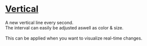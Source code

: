# [Vertical](https://beyarz.github.io/vertical)

A new vertical line every second.
<br>
The interval can easily be adjusted aswell as color & size.
<br><br>
This can be applied when you want to visualize real-time changes.
